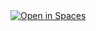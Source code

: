<a src="https://img.shields.io/badge/%F0%9F%A4%97-Open%20in%20Spaces-blue" href="https://huggingface.co/spaces/youplala/text2image-search">
    <img src="https://img.shields.io/badge/%F0%9F%A4%97-Open%20in%20Spaces-blue" alt="Open in Spaces">
</a>
